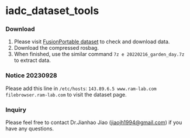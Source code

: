 # iadc_dataset_tools

### Download
1. Please visit [FusionPortable dataset](https://fusionportable.github.io/dataset/fusionportable) to check and download data.
2. Download the compressed rosbag.
3. When finished, use the similar command ```7z e 20220216_garden_day.7z``` to extract data.

### Notice 20230928
Please add this line in ```/etc/hosts```: ```143.89.6.5 www.ram-lab.com filebrowser.ram-lab.com``` to visit the dataset page.

### Inquiry
Please feel free to contact Dr.Jianhao Jiao (jiaojh1994@gmail.com) if you have any questions.
